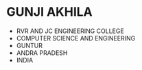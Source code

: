 # GUNJI AKHILA
- RVR AND JC ENGINEERING COLLEGE
- COMPUTER SCIENCE AND ENGINEERING
- GUNTUR
- ANDRA PRADESH
-  INDIA
